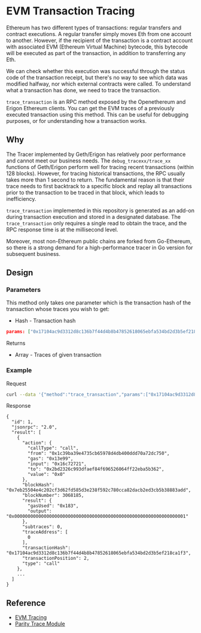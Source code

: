 # EVM Transaction Tracing

Ethereum has two different types of transactions: regular transfers and contract executions. A regular transfer simply moves Eth from one account to another. However, if the recipient of the transaction is a contract account with associated EVM (Ethereum Virtual Machine) bytecode, this bytecode will be executed as part of the transaction, in addition to transferring any Eth.

We can check whether this execution was successful through the status code of the transaction receipt, but there's no way to see which data was modified halfway, nor which external contracts were called. To understand what a transaction has done, we need to trace the transaction.

`trace_transaction` is an RPC method exposed by the Openethereum and Erigon Ethereum clients. You can get the EVM traces of a previously executed transaction using this method. This can be useful for debugging purposes, or for understanding how a transaction works.

## Why

The Tracer implemented by Geth/Erigon has relatively poor performance and cannot meet our business needs. The `debug_tracexx/trace_xx` functions of Geth/Erigon perform well for tracing recent transactions (within 128 blocks). However, for tracing historical transactions, the RPC usually takes more than 1 second to return. The fundamental reason is that their trace needs to first backtrack to a specific block and replay all transactions prior to the transaction to be traced in that block, which leads to inefficiency. 

`trace_transaction` implemented in this repository is generated as an add-on during transaction execution and stored in a designated database. The `trace_transaction` only requires a single read to obtain the trace, and the RPC response time is at the millisecond level. 

Moreover, most non-Ethereum public chains are forked from Go-Ethereum, so there is a strong demand for a high-performance tracer in Go version for subsequent business. 

## Design
### Parameters
This method only takes one parameter which is the transaction hash of the transaction whose traces you wish to get:

- Hash - Transaction hash

``` json
params: ["0x17104ac9d3312d8c136b7f44d4b8b47852618065ebfa534bd2d3b5ef218ca1f3"]
```

Returns
- Array - Traces of given transaction

### Example
Request
```bash
curl --data '{"method":"trace_transaction","params":["0x17104ac9d3312d8c136b7f44d4b8b47852618065ebfa534bd2d3b5ef218ca1f3"],"id":1,"jsonrpc":"2.0"}' -H "Content-Type: application/json" -X POST localhost:8545
```
Response
```
{
  "id": 1,
  "jsonrpc": "2.0",
  "result": [
    {
      "action": {
        "callType": "call",
        "from": "0x1c39ba39e4735cb65978d4db400ddd70a72dc750",
        "gas": "0x13e99",
        "input": "0x16c72721",
        "to": "0x2bd2326c993dfaef84f696526064ff22eba5b362",
        "value": "0x0"
      },
      "blockHash": "0x7eb25504e4c202cf3d62fd585d3e238f592c780cca82dacb2ed3cb5b38883add",
      "blockNumber": 3068185,
      "result": {
        "gasUsed": "0x183",
        "output": "0x0000000000000000000000000000000000000000000000000000000000000001"
      },
      "subtraces": 0,
      "traceAddress": [
        0
      ],
      "transactionHash": "0x17104ac9d3312d8c136b7f44d4b8b47852618065ebfa534bd2d3b5ef218ca1f3",
      "transactionPosition": 2,
      "type": "call"
    },
    ...
  ]
}
```

## Reference
- [EVM  Tracing](https://geth.ethereum.org/docs/developers/evm-tracing)
- [Parity Trace Module](https://openethereum.github.io/JSONRPC-trace-module)
